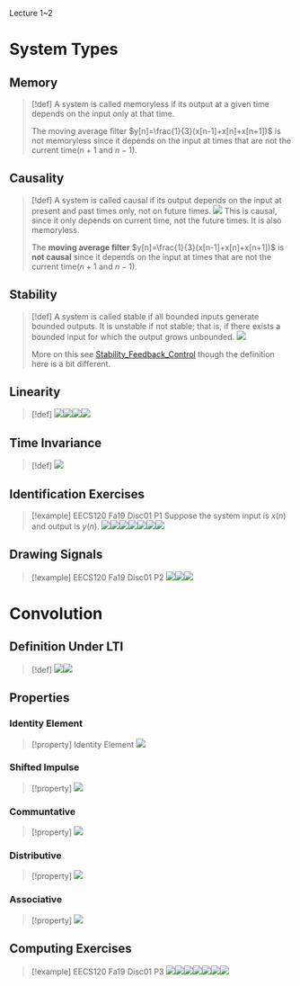 Lecture 1~2
# System Types
## Memory
> [!def]
> A system is called memoryless if its output at a given time depends on the input only at that time.
> 
> The moving average filter $y[n]=\frac{1}{3}(x[n-1]+x[n]+x[n+1])$ is not memoryless since it depends on the input at times that are not the current time($n+1$ and $n-1$).


## Causality
> [!def]
> A system is called causal if its output depends on the input at present and past times only, not on future times.
> ![](Signals_LTI_Systems.assets/image-20240328181143714.png)
> This is causal, since it only depends on current time, not the future times. It is also memoryless.
> 
> The **moving average filter** $y[n]=\frac{1}{3}(x[n-1]+x[n]+x[n+1])$ is **not causal** since it depends on the input at times that are not the current time($n+1$ and $n-1$).





## Stability
> [!def]
> A system is called stable if all bounded inputs generate bounded outputs. It is unstable if not stable; that is, if there exists a bounded input for which the output grows unbounded.
> ![](Signals_LTI_Systems.assets/image-20240328182022936.png)
> 
> More on this see [Stability_Feedback_Control](../../Machine_Learning/Control_LA_Circuit/EECS16B/Module2_Robotic_Control/Stability_Feedback_Control.md) though the definition here is a bit different.



## Linearity
> [!def]
> ![](Signals_LTI_Systems.assets/image-20240328181344757.png)![](Signals_LTI_Systems.assets/image-20240328181351950.png)![](Signals_LTI_Systems.assets/image-20240328181357466.png)![](Signals_LTI_Systems.assets/image-20240328181402738.png)



## Time Invariance
> [!def]
> ![](Signals_LTI_Systems.assets/image-20240328181411912.png)


## Identification Exercises
> [!example] EECS120 Fa19 Disc01 P1
> Suppose the system input is $x(n)$ and output is $y(n)$.
> ![](Signals_LTI_Systems.assets/image-20240328182122730.png)![](Signals_LTI_Systems.assets/image-20240328182127248.png)![](Signals_LTI_Systems.assets/image-20240329123546513.png)![](Signals_LTI_Systems.assets/image-20240329123722289.png)![](Signals_LTI_Systems.assets/image-20240329123730317.png)![](Signals_LTI_Systems.assets/image-20240329123744985.png)![](Signals_LTI_Systems.assets/image-20240329123754304.png)



## Drawing Signals
> [!example] EECS120 Fa19 Disc01 P2
> ![](Signals_LTI_Systems.assets/image-20240330163227866.png)![](Signals_LTI_Systems.assets/image-20240330163234273.png)![](Signals_LTI_Systems.assets/image-20240330163240913.png)





















# Convolution
## Definition Under LTI
> [!def]
> ![](Signals_LTI_Systems.assets/image-20240316215546778.png)![](Signals_LTI_Systems.assets/image-20240316215551940.png)



## Properties
### Identity Element
> [!property] Identity Element
> ![](Signals_LTI_Systems.assets/image-20240316214759670.png)


### Shifted Impulse
> [!property]
> ![](Signals_LTI_Systems.assets/image-20240316215607484.png)

   

### Communtative
> [!property]
> ![](Signals_LTI_Systems.assets/image-20240316220833860.png)



### Distributive
> [!property]
> ![](Signals_LTI_Systems.assets/image-20240316220853240.png)




### Associative 
> [!property]
> ![](Signals_LTI_Systems.assets/image-20240316220926474.png)




## Computing Exercises
> [!example] EECS120 Fa19 Disc01 P3
> ![](Signals_LTI_Systems.assets/image-20240330163437776.png)![](Signals_LTI_Systems.assets/image-20240330163442722.png)![](Signals_LTI_Systems.assets/image-20240330163447594.png)![](Signals_LTI_Systems.assets/image-20240330163453736.png)![](Signals_LTI_Systems.assets/image-20240330163500505.png)![](Signals_LTI_Systems.assets/image-20240330163815968.png)![](Signals_LTI_Systems.assets/image-20240330163830195.png)







